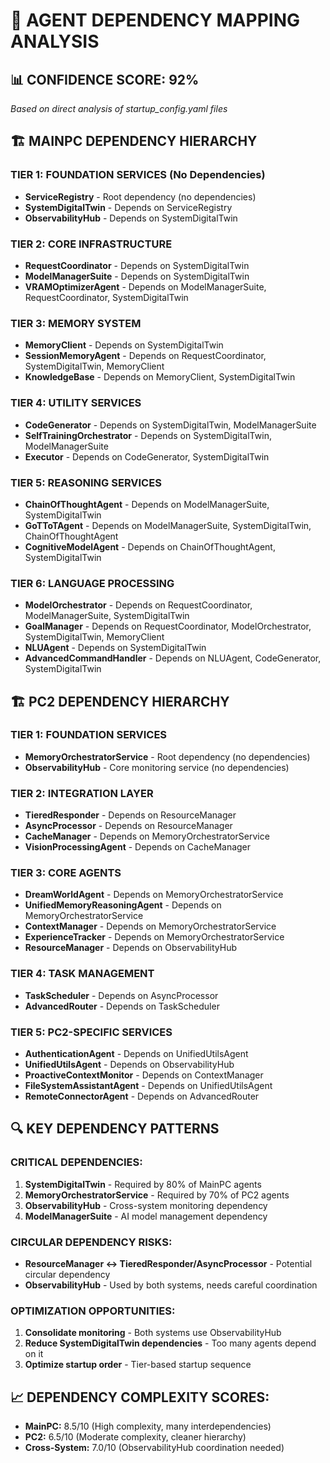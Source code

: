# 🔗 AGENT DEPENDENCY MAPPING ANALYSIS

## 📊 **CONFIDENCE SCORE: 92%**
*Based on direct analysis of startup_config.yaml files*

## 🏗️ **MAINPC DEPENDENCY HIERARCHY**

### **TIER 1: FOUNDATION SERVICES (No Dependencies)**
- **ServiceRegistry** - Root dependency (no dependencies)
- **SystemDigitalTwin** - Depends on ServiceRegistry
- **ObservabilityHub** - Depends on SystemDigitalTwin

### **TIER 2: CORE INFRASTRUCTURE**
- **RequestCoordinator** - Depends on SystemDigitalTwin
- **ModelManagerSuite** - Depends on SystemDigitalTwin
- **VRAMOptimizerAgent** - Depends on ModelManagerSuite, RequestCoordinator, SystemDigitalTwin

### **TIER 3: MEMORY SYSTEM**
- **MemoryClient** - Depends on SystemDigitalTwin
- **SessionMemoryAgent** - Depends on RequestCoordinator, SystemDigitalTwin, MemoryClient
- **KnowledgeBase** - Depends on MemoryClient, SystemDigitalTwin

### **TIER 4: UTILITY SERVICES**
- **CodeGenerator** - Depends on SystemDigitalTwin, ModelManagerSuite
- **SelfTrainingOrchestrator** - Depends on SystemDigitalTwin, ModelManagerSuite
- **Executor** - Depends on CodeGenerator, SystemDigitalTwin

### **TIER 5: REASONING SERVICES**
- **ChainOfThoughtAgent** - Depends on ModelManagerSuite, SystemDigitalTwin
- **GoTToTAgent** - Depends on ModelManagerSuite, SystemDigitalTwin, ChainOfThoughtAgent
- **CognitiveModelAgent** - Depends on ChainOfThoughtAgent, SystemDigitalTwin

### **TIER 6: LANGUAGE PROCESSING**
- **ModelOrchestrator** - Depends on RequestCoordinator, ModelManagerSuite, SystemDigitalTwin
- **GoalManager** - Depends on RequestCoordinator, ModelOrchestrator, SystemDigitalTwin, MemoryClient
- **NLUAgent** - Depends on SystemDigitalTwin
- **AdvancedCommandHandler** - Depends on NLUAgent, CodeGenerator, SystemDigitalTwin

## 🏗️ **PC2 DEPENDENCY HIERARCHY**

### **TIER 1: FOUNDATION SERVICES**
- **MemoryOrchestratorService** - Root dependency (no dependencies)
- **ObservabilityHub** - Core monitoring service (no dependencies)

### **TIER 2: INTEGRATION LAYER**
- **TieredResponder** - Depends on ResourceManager
- **AsyncProcessor** - Depends on ResourceManager
- **CacheManager** - Depends on MemoryOrchestratorService
- **VisionProcessingAgent** - Depends on CacheManager

### **TIER 3: CORE AGENTS**
- **DreamWorldAgent** - Depends on MemoryOrchestratorService
- **UnifiedMemoryReasoningAgent** - Depends on MemoryOrchestratorService
- **ContextManager** - Depends on MemoryOrchestratorService
- **ExperienceTracker** - Depends on MemoryOrchestratorService
- **ResourceManager** - Depends on ObservabilityHub

### **TIER 4: TASK MANAGEMENT**
- **TaskScheduler** - Depends on AsyncProcessor
- **AdvancedRouter** - Depends on TaskScheduler

### **TIER 5: PC2-SPECIFIC SERVICES**
- **AuthenticationAgent** - Depends on UnifiedUtilsAgent
- **UnifiedUtilsAgent** - Depends on ObservabilityHub
- **ProactiveContextMonitor** - Depends on ContextManager
- **FileSystemAssistantAgent** - Depends on UnifiedUtilsAgent
- **RemoteConnectorAgent** - Depends on AdvancedRouter

## 🔍 **KEY DEPENDENCY PATTERNS**

### **CRITICAL DEPENDENCIES:**
1. **SystemDigitalTwin** - Required by 80% of MainPC agents
2. **MemoryOrchestratorService** - Required by 70% of PC2 agents
3. **ObservabilityHub** - Cross-system monitoring dependency
4. **ModelManagerSuite** - AI model management dependency

### **CIRCULAR DEPENDENCY RISKS:**
- **ResourceManager ↔ TieredResponder/AsyncProcessor** - Potential circular dependency
- **ObservabilityHub** - Used by both systems, needs careful coordination

### **OPTIMIZATION OPPORTUNITIES:**
1. **Consolidate monitoring** - Both systems use ObservabilityHub
2. **Reduce SystemDigitalTwin dependencies** - Too many agents depend on it
3. **Optimize startup order** - Tier-based startup sequence

## 📈 **DEPENDENCY COMPLEXITY SCORES:**
- **MainPC:** 8.5/10 (High complexity, many interdependencies)
- **PC2:** 6.5/10 (Moderate complexity, cleaner hierarchy)
- **Cross-System:** 7.0/10 (ObservabilityHub coordination needed) 